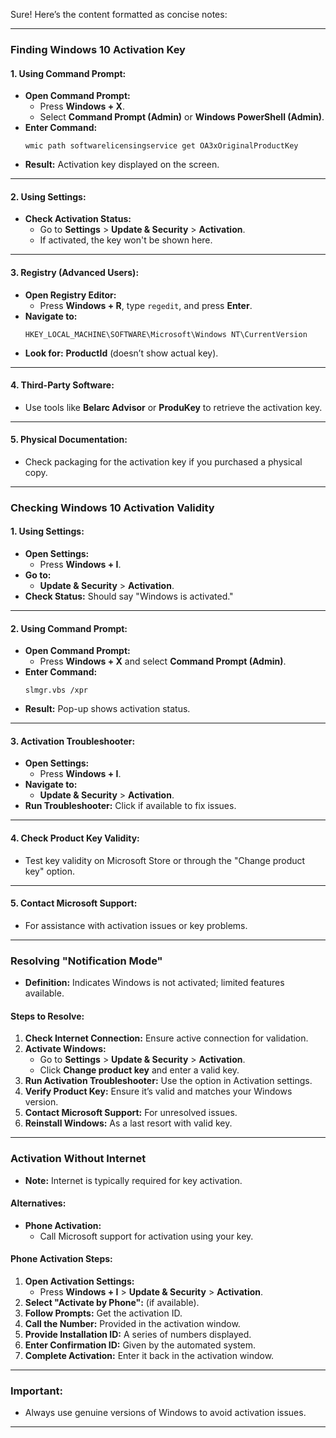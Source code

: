 Sure! Here’s the content formatted as concise notes:

---

### Finding Windows 10 Activation Key

#### 1. **Using Command Prompt:**
- **Open Command Prompt:**
  - Press **Windows + X**.
  - Select **Command Prompt (Admin)** or **Windows PowerShell (Admin)**.
- **Enter Command:**
  ```shell
  wmic path softwarelicensingservice get OA3xOriginalProductKey
  ```
- **Result:** Activation key displayed on the screen.

---

#### 2. **Using Settings:**
- **Check Activation Status:**
  - Go to **Settings** > **Update & Security** > **Activation**.
  - If activated, the key won't be shown here.

---

#### 3. **Registry (Advanced Users):**
- **Open Registry Editor:**
  - Press **Windows + R**, type `regedit`, and press **Enter**.
- **Navigate to:**
  ```
  HKEY_LOCAL_MACHINE\SOFTWARE\Microsoft\Windows NT\CurrentVersion
  ```
- **Look for:** **ProductId** (doesn’t show actual key).

---

#### 4. **Third-Party Software:**
- Use tools like **Belarc Advisor** or **ProduKey** to retrieve the activation key.

---

#### 5. **Physical Documentation:**
- Check packaging for the activation key if you purchased a physical copy.

---

### Checking Windows 10 Activation Validity

#### 1. **Using Settings:**
- **Open Settings:**
  - Press **Windows + I**.
- **Go to:**
  - **Update & Security** > **Activation**.
- **Check Status:** Should say "Windows is activated."

---

#### 2. **Using Command Prompt:**
- **Open Command Prompt:**
  - Press **Windows + X** and select **Command Prompt (Admin)**.
- **Enter Command:**
  ```shell
  slmgr.vbs /xpr
  ```
- **Result:** Pop-up shows activation status.

---

#### 3. **Activation Troubleshooter:**
- **Open Settings:**
  - Press **Windows + I**.
- **Navigate to:**
  - **Update & Security** > **Activation**.
- **Run Troubleshooter:** Click if available to fix issues.

---

#### 4. **Check Product Key Validity:**
- Test key validity on Microsoft Store or through the "Change product key" option.

---

#### 5. **Contact Microsoft Support:**
- For assistance with activation issues or key problems.

---

### Resolving "Notification Mode"

- **Definition:** Indicates Windows is not activated; limited features available.

#### Steps to Resolve:
1. **Check Internet Connection:** Ensure active connection for validation.
2. **Activate Windows:**
   - Go to **Settings** > **Update & Security** > **Activation**.
   - Click **Change product key** and enter a valid key.
3. **Run Activation Troubleshooter:** Use the option in Activation settings.
4. **Verify Product Key:** Ensure it’s valid and matches your Windows version.
5. **Contact Microsoft Support:** For unresolved issues.
6. **Reinstall Windows:** As a last resort with valid key.

---

### Activation Without Internet

- **Note:** Internet is typically required for key activation.

#### Alternatives:
- **Phone Activation:**
  - Call Microsoft support for activation using your key.

#### Phone Activation Steps:
1. **Open Activation Settings:**
   - Press **Windows + I** > **Update & Security** > **Activation**.
2. **Select "Activate by Phone":** (if available).
3. **Follow Prompts:** Get the activation ID.
4. **Call the Number:** Provided in the activation window.
5. **Provide Installation ID:** A series of numbers displayed.
6. **Enter Confirmation ID:** Given by the automated system.
7. **Complete Activation:** Enter it back in the activation window.

---

### Important:
- Always use genuine versions of Windows to avoid activation issues.

---
